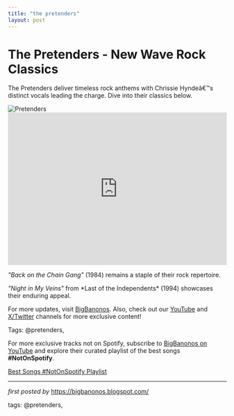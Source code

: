 ```yaml
---
title: "the pretenders"
layout: post
---
```

<!-- Title of the Post -->
<h1 >The Pretenders - New Wave Rock Classics</h1> <!-- Introductory Text -->
<p >The Pretenders deliver timeless rock anthems with Chrissie Hyndeâ€™s distinct vocals leading the charge. Dive into their classics below.</p> <!-- Featured Image -->
<div > <img src="https://i.scdn.co/image/ab67616d0000b273187968e9e77baf6fdd03e919" alt="Pretenders" />
</div> <!-- Spotify Playlist Embed -->
<div > <iframe src="https://open.spotify.com/embed/playlist/7d3rhUjf66ql9TAbeypIin?utm_source=generator" width="100%" height="352" frameBorder="0" allowfullscreen="" allow="autoplay; clipboard-write; encrypted-media; fullscreen; picture-in-picture" loading="lazy"></iframe>
</div> <!-- Song Information -->
<div > <p><em>"Back on the Chain Gang"</em> (1984) remains a staple of their rock repertoire.</p> <p><em>"Night in My Veins"</em> from *Last of the Independents* (1994) showcases their enduring appeal.</p>
</div> <!-- Footer Links -->
<div > <p>For more updates, visit <a href="https://bigbanonos.blogspot.com/" target="_blank">BigBanonos</a>. Also, check out our <a href="https://www.youtube.com/@BigBanonos" target="_blank">YouTube</a> and <a href="https://x.com/bigbanonos" target="_blank">X/Twitter</a> channels for more exclusive content!</p>
</div> <!-- Tags -->
<p >Tags: @pretenders,</p>


<!--Subscribe and Playlist Links-->
<div>
    <p>For more exclusive tracks not on Spotify, subscribe to <a href="https://www.youtube.com/@BigBanonos" target="_blank">BigBanonos on YouTube</a> and explore their curated playlist of the best songs <strong>#NotOnSpotify</strong>.</p>
    <p><a href="https://www.youtube.com/playlist?list=PLtuNtuTatqI0kFahUCbtbfenC_ET5O_tr" target="_blank">Best Songs #NotOnSpotify Playlist<br /></a></p></div>

<hr />

<p><em>first posted by</em> <a href="https://bigbanonos.blogspot.com/" rel="noopener" target="_new">https://bigbanonos.blogspot.com/</a></p>

<p>tags: @pretenders,</p>

